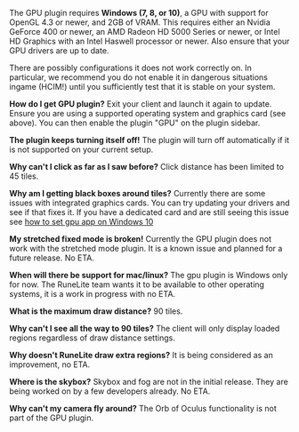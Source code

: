 The GPU plugin requires **Windows (7, 8, or 10)**, a GPU with support for OpenGL 4.3 or newer, and 2GB of VRAM. This requires either an Nvidia GeForce 400 or newer, an AMD Radeon HD 5000 Series or newer, or Intel HD Graphics with an Intel Haswell processor or newer. Also ensure that your GPU drivers are up to date.

There are possibly configurations it does not work correctly on. In particular, we recommend you do not enable it in dangerous situations ingame (HCIM!) until you sufficiently test that it is stable on your system.

**How do I get GPU plugin?**
Exit your client and launch it again to update. Ensure you are using a supported operating system and graphics card (see above). You can then enable the plugin "GPU" on the plugin sidebar.

**The plugin keeps turning itself off!**
The plugin will turn off automatically if it is not supported on your current setup.

**Why can't I click as far as I saw before?**
Click distance has been limited to 45 tiles.

**Why am I getting black boxes around tiles?**
Currently there are some issues with integrated graphics cards. You can try updating your drivers and see if that fixes it.
If you have a dedicated card and are still seeing this issue see [how to set gpu app on Windows 10](https://pureinfotech.com/set-gpu-app-windows-10/)

**My stretched fixed mode is broken!**
Currently the GPU plugin does not work with the stretched mode plugin. It is a known issue and planned for a future release. No ETA.

**When will there be support for mac/linux?**
The gpu plugin is Windows only for now. The RuneLite team wants it to be available to other operating systems, it is a work in progress with no ETA.

**What is the maximum draw distance?**
90 tiles.

**Why can't I see all the way to 90 tiles?**
The client will only display loaded regions regardless of draw distance settings.

**Why doesn't RuneLite draw extra regions?**
It is being considered as an improvement, no ETA.

**Where is the skybox?**
Skybox and fog are not in the initial release. They are being worked on by a few developers already. No ETA.

**Why can't my camera fly around?**
The Orb of Oculus functionality is not part of the GPU plugin.